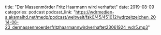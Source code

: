 title:  "Der Massenmörder Fritz Haarmann wird verhaftet"
date:   2019-08-09
categories: podcast
podcast_link: "https://wdrmedien-a.akamaihd.net/medp/podcast/weltweit/fsk0/45/451012/wdrzeitzeichen_2014-06-23_dermassenmoerderfritzhaarmannwirdverhaftet23061924_wdr5.mp3"
